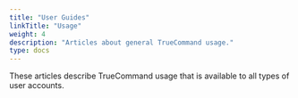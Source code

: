 ```yaml
---
title: "User Guides"
linkTitle: "Usage"
weight: 4
description: "Articles about general TrueCommand usage."
type: docs
---
```


These articles describe TrueCommand usage that is available to all types of user accounts.